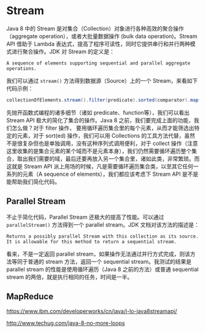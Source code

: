 # Stream

Java 8 中的 Stream 是对集合（Collection）对象进行各种高效的聚合操作（aggregate operation），或者大批量数据操作 (bulk data operation)。Stream API 借助于 Lambda 表达式，提高了程序可读性，同时它提供串行和并行两种模式进行聚合操作。JDK 对 Stream 的定义是：

```
A sequence of elements supporting sequential and parallel aggregate operations.
```

我们可以通过 `stream()` 方法得到数据源（Source）上的一个 Stream，来看如下代码示例：

```Java
collectionOfElements.stream().filter(predicate).sorted(comparator).map(function).collect(collector);
```

先抛开函数式编程的诸多细节（诸如 predicate、function等），我们可以看出 Stream API 极大的简化了集合的操作。Java 8 之前，我们要完成上面的功能，我们怎么做？对于 filter 操作， 要用循环遍历集合里的每个元素，从而才能筛选出特定的元素，对于 sort(ed) 操作，我们可以用 Collections 的工具方法代替，虽然不是很复杂但也是单独调用，没有这种序列式调用便利，对于 collect 操作（注意这里收集的是集合元素的某个域而不是元素本身），我们仍然需要循环遍历整个集合，取出我们需要的域，最后还要再放入另一个集合里，诸如此类，非常繁琐。而这就是 Stream API 派上用场的时候，凡是需要循环遍历集合类，以至其它任何一系列的元素（A sequence of elements），我们都应该考虑下 Stream API 是不是能帮助我们简化代码。

## Parallel Stream

不止于简化代码，Parallel Stream 还极大的提高了性能。可以通过 `parallelStream()` 方法得到一个 parallel stream。JDK 文档对该方法的描述是：

```
Returns a possibly parallel Stream with this collection as its source. It is allowable for this method to return a sequential stream.
```

看来，不是一定返回 parallel stream，如果操作无法通过并行方式完成，则该方法等同于普通的 stream 方法，返回一个 sequential stream。我测试的结果是 parallel stream 的性能是使用循环遍历（Java 8 之前的方法）或普通 sequential stream 的两倍，就是执行相同的任务，时间是一半。

## MapReduce

https://www.ibm.com/developerworks/cn/java/j-lo-java8streamapi/

http://www.techug.com/java-8-no-more-loops
